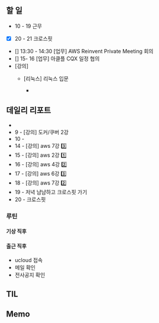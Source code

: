 ## 할 일
- 10 - 19 근무
- [x] 20 - 21 크로스핏
- [] 13:30 - 14:30 [업무] AWS Reinvent Private Meeting 회의
- [] 15- 16 [업무] 아클플 CQX 일정 협의 
- [강의]
	- [리눅스] 리눅스 입문

		- 
## 데일리 리포트
-
-  9 - [강의] 도커/쿠버 2강
- 10 - 
- 14 - [강의] aws 7강 3️⃣
- 15 - [강의] aws 2강 1️⃣
- 16 - [강의] aws 4강 2️⃣
- 17 - [강의] aws 6강 3️⃣
- 18 - [강의] aws 7강 2️⃣
- 19 - 저녁 냠냠하고 크로스핏 가기
- 20 - 크로스핏


### 루틴
#### 기상 직후

#### 출근 직후
- ucloud 접속
- 메일 확인
- 전사공지 확인

## TIL

## Memo


<!--stackedit_data:
eyJoaXN0b3J5IjpbMTg4MTcxODkyNiwxMjYzMzgxNzcwLC0xMz
Q0MDEzMTMzLDM2NjM0MDc3MiwtMTAzNzYxNTYwLC0xMjUwNjY1
MjA0LC04Mzg3Mzc2NzUsMTgyNDEyODM3NywxODYzMjA1NzI4XX
0=
-->
